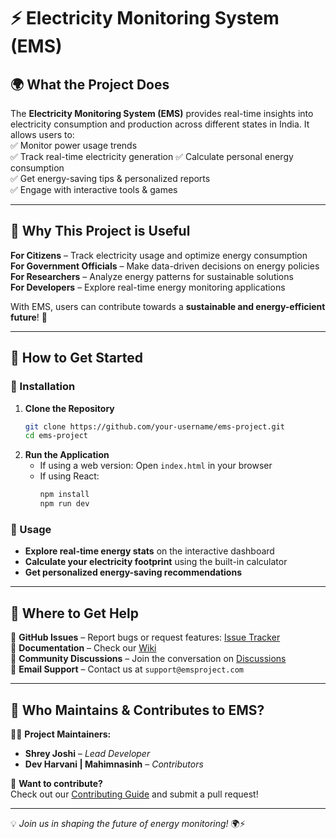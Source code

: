 # ⚡ Electricity Monitoring System (EMS)

## 🌍 What the Project Does  
The **Electricity Monitoring System (EMS)** provides real-time insights into electricity consumption and production across different states in India. It allows users to:  
✅ Monitor power usage trends   
✅ Track real-time electricity generation 
✅ Calculate personal energy consumption  
✅ Get energy-saving tips & personalized reports  
✅ Engage with interactive tools & games 

---

## 🤔 Why This Project is Useful  
 **For Citizens** – Track electricity usage and optimize energy consumption  
 **For Government Officials** – Make data-driven decisions on energy policies  
 **For Researchers** – Analyze energy patterns for sustainable solutions  
 **For Developers** – Explore real-time energy monitoring applications  

With EMS, users can contribute towards a **sustainable and energy-efficient future**! 🌱  

---

## 🚀 How to Get Started  

### 🔧 Installation  
1. **Clone the Repository**  
   ```sh
   git clone https://github.com/your-username/ems-project.git
   cd ems-project
   ```
2. **Run the Application**  
   - If using a web version: Open `index.html` in your browser  
   - If using React:  
     ```sh
     npm install
     npm run dev
     ```

### 🎯 Usage  
- **Explore real-time energy stats** on the interactive dashboard  
- **Calculate your electricity footprint** using the built-in calculator  
- **Get personalized energy-saving recommendations**  

---

## 📢 Where to Get Help  
🔹 **GitHub Issues** – Report bugs or request features: [Issue Tracker](https://github.com/ShreyJoshiBuilds/EMS/issues)  
🔹 **Documentation** – Check our [Wiki](https://github.com/ShreyJoshiBuilds/EMS/wiki)  
🔹 **Community Discussions** – Join the conversation on [Discussions](https://github.com/ShreyJoshiBuilds/EMS/discussions)  
🔹 **Email Support** – Contact us at `support@emsproject.com`  

---

## 👥 Who Maintains & Contributes to EMS?  
👨‍💻 **Project Maintainers:**  
- **Shrey Joshi** – *Lead Developer*  
- **Dev Harvani | Mahimnasinh** – *Contributors*  

🤝 **Want to contribute?**  
Check out our [Contributing Guide](https://github.com/ShreyJoshiBuilds/EMS/blob/main/CONTRIBUTING.md) and submit a pull request!  
 

---

💡 *Join us in shaping the future of energy monitoring!* 🌍⚡
